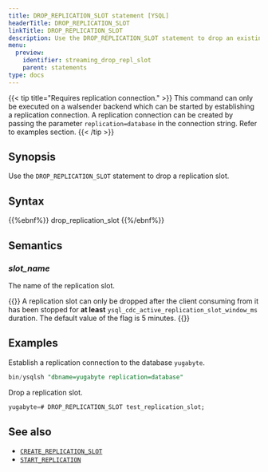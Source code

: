 ```yaml
---
title: DROP_REPLICATION_SLOT statement [YSQL]
headerTitle: DROP_REPLICATION_SLOT
linkTitle: DROP_REPLICATION_SLOT
description: Use the DROP_REPLICATION_SLOT statement to drop an existing replication slot.
menu:
  preview:
    identifier: streaming_drop_repl_slot
    parent: statements
type: docs
---
```


{{< tip title="Requires replication connection." >}}
This command can only be executed on a walsender backend which can be started by establishing a replication connection. A replication connection can be created by passing the parameter `replication=database` in the connection string. Refer to examples section.
{{< /tip >}}

## Synopsis

Use the `DROP_REPLICATION_SLOT` statement to drop a replication slot.

## Syntax

{{%ebnf%}}
  drop_replication_slot
{{%/ebnf%}}

## Semantics

### *slot_name*

The name of the replication slot.

{{<note title="Note">}}
A replication slot can only be dropped after the client consuming from it has been stopped for **at least** `ysql_cdc_active_replication_slot_window_ms` duration. The default value of the flag is 5 minutes.
{{</note>}}

## Examples

Establish a replication connection to the database `yugabyte`.

```sql
bin/ysqlsh "dbname=yugabyte replication=database"
```

Drop a replication slot.

```sql
yugabyte=# DROP_REPLICATION_SLOT test_replication_slot;
```

## See also

- [`CREATE_REPLICATION_SLOT`](../streaming_create_repl_slot)
- [`START_REPLICATION`](../streaming_start_replication)
